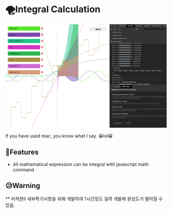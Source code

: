 # 🌪Integral Calculation

![](https://github.com/hjh010501/Integralcalculation/blob/master/screenshot.png)

If you have used mac, you know what I say. 😁lol😁

## 💪Features
* All mathematical expression can be integral with javascript math command

## 😥Warning
** 미적분II 세부특기사항을 위해 개발하여 1시간정도 걸려 개발해 완성도가 떨어질 수 있음.

